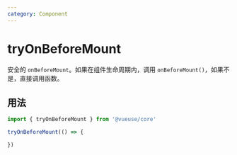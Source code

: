 ```yaml
---
category: Component
---
```


# tryOnBeforeMount

安全的 `onBeforeMount`。如果在组件生命周期内，调用 `onBeforeMount()`，如果不是，直接调用函数。

## 用法

```ts
import { tryOnBeforeMount } from '@vueuse/core'

tryOnBeforeMount(() => {

})
```
